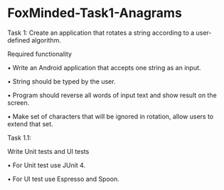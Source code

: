 # FoxMinded-Task1-Anagrams
Task 1: Create an application that rotates a string according to a user-defined algorithm.

Required functionality

•	Write an Android application that accepts one string as an input.

•	String should be typed by the user.

•	Program should reverse all words of input text and show result on the screen.

•	Make set of characters that will be ignored in rotation, allow users to extend that set.

Task 1.1: 

Write Unit tests and UI tests

•	For Unit test use JUnit 4.

•	For UI test use Espresso and Spoon.
